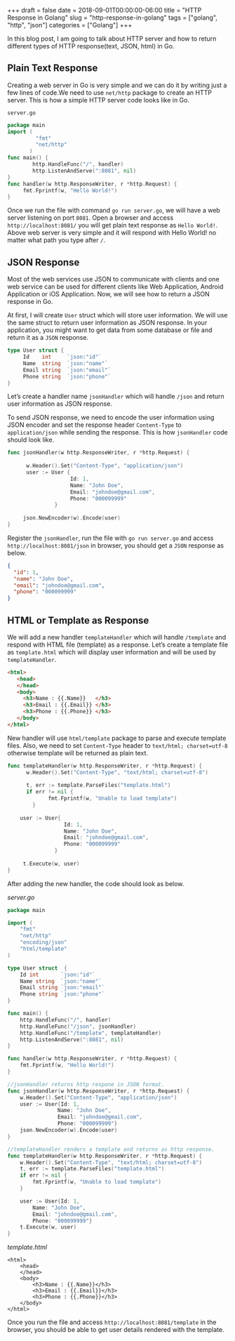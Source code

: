 +++ 
draft = false
date = 2018-09-01T00:00:00-06:00
title = "HTTP Response in Golang"
slug = "http-response-in-golang"
tags = ["golang", "http", "json"]
categories = ["Golang"]
+++

In this blog post, I am going to talk about HTTP server and how to return different types of HTTP response(text, JSON, html) in Go.

## Plain Text Response
Creating a web server in Go is very simple and we can do it by writing just a few lines of code.We need to use `net/http` package to create an HTTP server. This is how a simple HTTP server code looks like in Go.

`server.go`

```go
package main 
import ( 
         "fmt" 
         "net/http" 
       )
func main() { 
        http.HandleFunc("/", handler) 
        http.ListenAndServe(":8081", nil) 
} 
func handler(w http.ResponseWriter, r *http.Request) {                               
     fmt.Fprintf(w, "Hello World!") 
}
```

Once we run the file with command `go run server.go`, we will have a web server listening on port `8081`. Open a browser and access `http://localhost:8081/` you will get plain text response as `Hello World!`. Above web server is very simple and it will respond with Hello World! no matter what path you type after `/`.

## JSON Response

Most of the web services use JSON to communicate with clients and one web service can be used for different clients like Web Application, Android Application or iOS Application. Now, we will see how to return a JSON response in Go.

At first, I will create `User` struct which will store user information. We will use the same struct to return user information as JSON response. In your application, you might want to get data from some database or file and return it as a `JSON` response.

```go
type User struct { 
     Id    int     `json:"id"` 
     Name  string  `json:"name"` 
     Email string  `json:"email"` 
     Phone string  `json:"phone"` 
}
```

Let’s create a handler name `jsonHandler` which will handle `/json` and return user information as JSON response.

To send JSON response, we need to encode the user information using JSON encoder and set the response header `Content-Type` to `application/json` while sending the response. This is how `jsonHandler` code should look like.

```go
func jsonHandler(w http.ResponseWriter, r *http.Request) {     
      
      w.Header().Set("Content-Type", "application/json") 
      user := User {
                    Id: 1, 
                    Name: "John Doe", 
                    Email: "johndoe@gmail.com", 
                    Phone: "000099999"
               } 
      
     json.NewEncoder(w).Encode(user) 
}
```

Register the `jsonHandler`, run the file with `go run server.go` and access `http://localhost:8081/json` in browser, you should get a `JSON` response as below.

```json
{ 
  "id": 1, 
  "name": "John Doe", 
  "email": "johndoe@gmail.com", 
  "phone": "000099999" 
}
```

## HTML or Template as Response

We will add a new handler `templateHandler` which will handle `/template` and respond with HTML file (template) as a response. Let’s create a template file as `template.html` which will display user information and will be used by `templateHandler`.

```html
<html> 
   <head> 
   </head> 
   <body> 
     <h3>Name : {{.Name}}   </h3> 
     <h3>Email : {{.Email}} </h3> 
     <h3>Phone : {{.Phone}} </h3> 
   </body> 
</html>
```

New handler will use `html/template` package to parse and execute template files. Also, we need to set `Content-Type` header to `text/html; charset=utf-8` otherwise template will be returned as plain text.

```go
func templateHandler(w http.ResponseWriter, r *http.Request) { 
      w.Header().Set("Content-Type", "text/html; charset=utf-8") 
      
      t, err := template.ParseFiles("template.html") 
      if err != nil { 
             fmt.Fprintf(w, "Unable to load template") 
        } 
     
    user := User{
                  Id: 1, 
                  Name: "John Doe", 
                  Email: "johndoe@gmail.com", 
                  Phone: "000099999"
               } 
    
     t.Execute(w, user) 
}
```

After adding the new handler, the code should look as below.

*server.go*

```go
package main

import (
	"fmt"
	"net/http"
	"encoding/json"
	"html/template"
)

type User struct  {
	Id int 		 `json:"id"`
	Name string	 `json:"name"`
	Email string `json:"email"`
	Phone string `json:"phone"`
}

func main() {
	http.HandleFunc("/", handler)
	http.HandleFunc("/json", jsonHandler)
	http.HandleFunc("/template", templateHandler)
	http.ListenAndServe(":8081", nil)
}

func handler(w http.ResponseWriter, r *http.Request) {
	fmt.Fprintf(w, "Hello World!")
} 

//jsonHandler returns http respone in JSON format.
func jsonHandler(w http.ResponseWriter, r *http.Request) {
	w.Header().Set("Content-Type", "application/json")
	user := User{Id: 1, 
				Name: "John Doe", 
				Email: "johndoe@gmail.com", 
				Phone: "000099999"}
	json.NewEncoder(w).Encode(user)	
}

//templateHandler renders a template and returns as http response.
func templateHandler(w http.ResponseWriter, r *http.Request) {
	w.Header().Set("Content-Type", "text/html; charset=utf-8")
	t, err := template.ParseFiles("template.html")
	if err != nil {
		fmt.Fprintf(w, "Unable to load template")
	}

	user := User{Id: 1, 
		Name: "John Doe", 
		Email: "johndoe@gmail.com", 
		Phone: "000099999"}
	t.Execute(w, user)
}
```

*template.html*
```
<html>
    <head>
    </head>
    <body>
        <h3>Name : {{.Name}}</h3>
        <h3>Email : {{.Email}}</h3>
        <h3>Phone : {{.Phone}}</h3>
    </body>
</html>
```

Once you run the file and access `http://localhost:8081/template` in the browser, you should be able to get user details rendered with the template.


